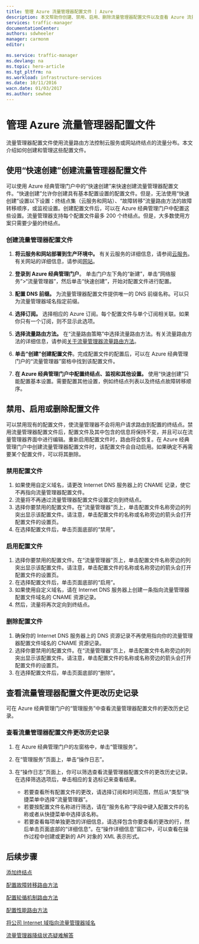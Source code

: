 ```yaml
---
title: 管理 Azure 流量管理器配置文件 | Azure
description: 本文帮助你创建、禁用、启用、删除流量管理器配置文件以及查看 Azure 流量管理器配置文件的历史记录。
services: traffic-manager
documentationCenter: 
authors: sdwheeler
manager: carmonm
editor: 

ms.service: traffic-manager
ms.devlang: na
ms.topic: hero-article
ms.tgt_pltfrm: na
ms.workload: infrastructure-services
ms.date: 10/11/2016
wacn.date: 01/03/2017
ms.author: sewhee
---
```


# 管理 Azure 流量管理器配置文件

流量管理器配置文件使用流量路由方法控制云服务或网站终结点的流量分布。本文介绍如何创建和管理这些配置文件。

## 使用“快速创建”创建流量管理器配置文件

可以使用 Azure 经典管理门户中的“快速创建”来快速创建流量管理器配置文件。“快速创建”允许你创建具有基本配置设置的配置文件。但是，无法使用“快速创建”设置以下设置：终结点集（云服务和网站）、“故障转移”流量路由方法的故障转移顺序，或监视设置。创建配置文件后，可以在 Azure 经典管理门户中配置这些设置。流量管理器支持每个配置文件最多 200 个终结点。但是，大多数使用方案只需要少量的终结点。

### 创建流量管理器配置文件

1. **将云服务和网站部署到生产环境中。** 有关云服务的详细信息，请参阅[云服务](../cloud-services/index.md/)。有关网站的详细信息，请参阅[网站](https://www.azure.cn/home/features/app-service/web-apps/)。

2. **登录到 Azure 经典管理门户**。 单击门户左下角的“新建”，单击“网络服务”>“流量管理器”，然后单击“快速创建”，开始对配置文件进行配置。
3. **配置 DNS 前缀。** 为流量管理器配置文件提供唯一的 DNS 前缀名称。可以只为流量管理器域名指定前缀。
4. **选择订阅。** 选择相应的 Azure 订阅。每个配置文件与单个订阅相关联。如果你只有一个订阅，则不显示此选项。
5. **选择流量路由方法。** 在“流量路由策略”中选择流量路由方法。有关流量路由方法的详细信息，请参阅[关于流量管理器流量路由方法](./traffic-manager-routing-methods.md)。
6. **单击“创建”创建配置文件**。完成配置文件的配置后，可以在 Azure 经典管理门户的“流量管理器”窗格中找到该配置文件。
7. **在 Azure 经典管理门户中配置终结点、监视和其他设置。** 使用“快速创建”只能配置基本设置。需要配置其他设置，例如终结点列表以及终结点故障转移顺序。

## 禁用、启用或删除配置文件

可以禁用现有的配置文件，使流量管理器不会将用户请求路由到配置的终结点。禁用流量管理器配置文件后，配置文件及其中包含的信息将保持不变，并且可以在流量管理器界面中进行编辑。重新启用配置文件时，路由将会恢复。在 Azure 经典管理门户中创建流量管理器配置文件时，该配置文件会自动启用。如果确定不再需要某个配置文件，可以将其删除。

### 禁用配置文件

1. 如果使用自定义域名，请更改 Internet DNS 服务器上的 CNAME 记录，使它不再指向流量管理器配置文件。
2. 流量将不再通过流量管理器配置文件设置定向到终结点。
3. 选择你要禁用的配置文件。在“流量管理器”页上，单击配置文件名称旁边的列突出显示该配置文件。请注意，单击配置文件的名称或名称旁边的箭头会打开配置文件的设置页。
4. 在选择配置文件后，单击页面底部的“禁用”。

### 启用配置文件

1. 选择你要禁用的配置文件。在“流量管理器”页上，单击配置文件名称旁边的列突出显示该配置文件。请注意，单击配置文件的名称或名称旁边的箭头会打开配置文件的设置页。
2. 在选择配置文件后，单击页面底部的“启用”。
3. 如果使用自定义域名，请在 Internet DNS 服务器上创建一条指向流量管理器配置文件域名的 CNAME 资源记录。
4. 然后，流量将再次定向到终结点。

### 删除配置文件

1. 确保你的 Internet DNS 服务器上的 DNS 资源记录不再使用指向你的流量管理器配置文件域名的 CNAME 资源记录。
2. 选择你要禁用的配置文件。在“流量管理器”页上，单击配置文件名称旁边的列突出显示该配置文件。请注意，单击配置文件的名称或名称旁边的箭头会打开配置文件的设置页。
3. 在选择配置文件后，单击页面底部的“删除”。

## 查看流量管理器配置文件更改历史记录

可在 Azure 经典管理门户的“管理服务”中查看流量管理器配置文件的更改历史记录。

### 查看流量管理器配置文件更改历史记录

1. 在 Azure 经典管理门户的左窗格中，单击“管理服务”。
2. 在“管理服务”页面上，单击“操作日志”。
3. 在“操作日志”页面上，你可以筛选查看流量管理器配置文件的更改历史记录。在选择筛选选项后，单击相应的复选标记来查看结果。

   - 若要查看所有配置文件的更改，请选择订阅和时间范围，然后从“类型”快捷菜单中选择“流量管理器”。
   - 若要按配置文件名称进行筛选，请在“服务名称”字段中键入配置文件的名称或者从快捷菜单中选择该名称。
   - 若要查看每项单独更改的详细信息，请选择包含你要查看的更改的行，然后单击页面底部的“详细信息”。在“操作详细信息”窗口中，可以查看在操作过程中创建或更新的 API 对象的 XML 表示形式。

## 后续步骤

[添加终结点](./traffic-manager-endpoints.md)

[配置故障转移路由方法](./traffic-manager-configure-failover-routing-method.md)

[配置轮循机制路由方法](./traffic-manager-configure-round-robin-routing-method.md)

[配置性能路由方法](./traffic-manager-configure-performance-routing-method.md)

[将公司 Internet 域指向流量管理器域名](./traffic-manager-point-internet-domain.md)

[流量管理器降级状态疑难解答](./traffic-manager-troubleshooting-degraded.md)

<!---HONumber=Mooncake_Quality_Review_1230_2016-->